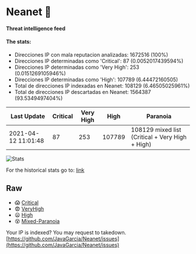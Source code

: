 # Neanet :hocho:
#### Threat intelligence feed
#### The stats:

- Direcciones IP con mala reputacion analizadas: 1672516 (100%)
- Direcciones IP determinadas como 'Critical':  87 (0.0052017439594%)
- Direcciones IP determinadas como 'Very High':  253 (0.0151269105946%)
- Direcciones IP determinadas como 'High':  107789 (6.44472160505)
- Total de direcciones IP indexadas en Neanet:  108129 (6.46505025961%)
- Total de direcciones IP descartadas en Neanet:  1564387 (93.5349497404%)

| Last Update | Critical | Very High | High | Paranoia |
| --- | --- | --- | --- | --- |
| 2021-04-12 11:01:48 | 87 | 253 | 107789 | 108129 mixed list (Critical + Very High + High)|

![Stats](https://docs.google.com/spreadsheets/d/e/2PACX-1vSnaNMIXVabIpDJjufMlzH7poXnshF3mgd8Is1g9ytUEzVsP5my4Trn8f-xkoLLQ38xpL3HtmUexLo6/pubchart?oid=501124687&format=image)

For the historical stats go to: [link](/stats.csv)
## Raw
- :scream: [Critical](https://raw.githubusercontent.com/JavaGarcia/Neanet/master/blacklists/neanet_critical.txt)
- :fearful: [VeryHigh](https://raw.githubusercontent.com/JavaGarcia/Neanet/master/blacklists/neanet_veryHigh.txtt)
- :frowning: [High](https://raw.githubusercontent.com/JavaGarcia/Neanet/master/blacklists/neanet_high.txt)
- :dizzy_face: [Mixed-Paranoia](https://raw.githubusercontent.com/JavaGarcia/Neanet/master/blacklists/neanet_all.txt)


Your IP is indexed? You may request to takedown. [https://github.com/JavaGarcia/Neanet/issues](https://github.com/JavaGarcia/Neanet/issues)

































































































































































































































































































































































































































































































































































































































































































































































































































































































































































































































































































































































































































































































































































































































































































































































































































































































































































































































































































































































































































































































































































































































































































































































































































































































































































































































































































































































































































































































































































































































































































































































































































































































































































































































































































































































































































































































































































































































































































































































































































































































































































































































































































































































































































































































































































































































































































































































































































































































































































































































































































































































































































































































































































































































































































































































































































































































































































